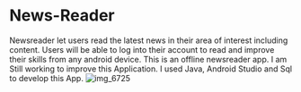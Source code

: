 # News-Reader

Newsreader let users read the latest news in their area of interest including content. Users will be able to log into their account to read and improve their skills from any android device. This is an offline newsreader app. I am Still working to improve this Application.
I used Java, Android Studio and Sql to develop this App. 
![img_6725](https://cloud.githubusercontent.com/assets/24209732/23724770/ffae8f5a-041b-11e7-9bef-8dbe46fd9b8c.JPG)

